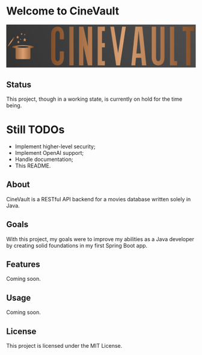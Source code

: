 # Welcome to CineVault

![CineVault logo](assets/cinevault_logo.png)

## Status

This project, though in a working state, is currently on hold for the time being.

# Still TODOs

- Implement higher-level security;
- Implement OpenAI support;
- Handle documentation;
- This README.

## About

CineVault is a RESTful API backend for a movies database written solely in Java.

## Goals

With this project, my goals were to improve my abilities as a Java developer by creating solid foundations in my first Spring Boot app.

## Features

Coming soon.

## Usage

Coming soon.

## License

This project is licensed under the MIT License.